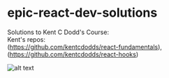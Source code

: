 # epic-react-dev-solutions
Solutions to Kent C Dodd's Course: <br/>
Kent's repos: <br/>
(https://github.com/kentcdodds/react-fundamentals), <br/>
(https://github.com/kentcdodds/react-hooks)

![alt text](https://epicreact.dev/og-image.png?v=20201021)
